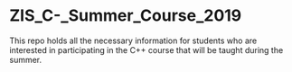 # ZIS_C-_Summer_Course_2019
This repo holds all the necessary information for students who are interested in participating in the C++ course that will be taught during the summer.
